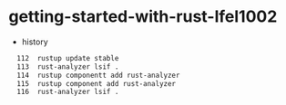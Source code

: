 # getting-started-with-rust-lfel1002

* history

```sh
  112  rustup update stable
  113  rust-analyzer lsif .
  114  rustup componentt add rust-analyzer
  115  rustup component add rust-analyzer
  116  rust-analyzer lsif .
```

